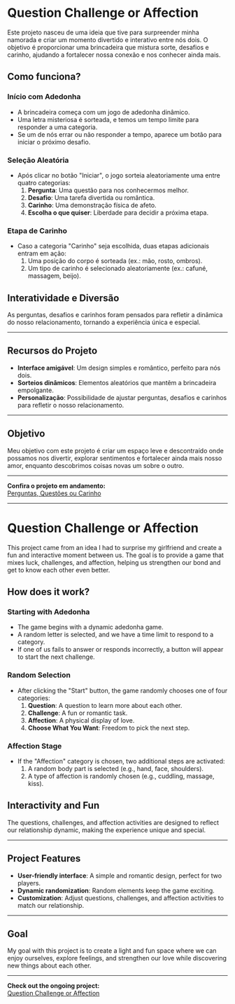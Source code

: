 # Question Challenge or Affection

Este projeto nasceu de uma ideia que tive para surpreender minha namorada e criar um momento divertido e interativo entre nós dois. O objetivo é proporcionar uma brincadeira que mistura sorte, desafios e carinho, ajudando a fortalecer nossa conexão e nos conhecer ainda mais.

## Como funciona?

### **Início com Adedonha**
- A brincadeira começa com um jogo de adedonha dinâmico.
- Uma letra misteriosa é sorteada, e temos um tempo limite para responder a uma categoria.
- Se um de nós errar ou não responder a tempo, aparece um botão para iniciar o próximo desafio.

### **Seleção Aleatória**
- Após clicar no botão "Iniciar", o jogo sorteia aleatoriamente uma entre quatro categorias:
  1. **Pergunta**: Uma questão para nos conhecermos melhor.
  2. **Desafio**: Uma tarefa divertida ou romântica.
  3. **Carinho**: Uma demonstração física de afeto.
  4. **Escolha o que quiser**: Liberdade para decidir a próxima etapa.

### **Etapa de Carinho**
- Caso a categoria "Carinho" seja escolhida, duas etapas adicionais entram em ação:
  1. Uma posição do corpo é sorteada (ex.: mão, rosto, ombros).
  2. Um tipo de carinho é selecionado aleatoriamente (ex.: cafuné, massagem, beijo).

## Interatividade e Diversão
As perguntas, desafios e carinhos foram pensados para refletir a dinâmica do nosso relacionamento, tornando a experiência única e especial.

---

## Recursos do Projeto

- **Interface amigável**: Um design simples e romântico, perfeito para nós dois.
- **Sorteios dinâmicos**: Elementos aleatórios que mantêm a brincadeira empolgante.
- **Personalização**: Possibilidade de ajustar perguntas, desafios e carinhos para refletir o nosso relacionamento.

---

## Objetivo
Meu objetivo com este projeto é criar um espaço leve e descontraído onde possamos nos divertir, explorar sentimentos e fortalecer ainda mais nosso amor, enquanto descobrimos coisas novas um sobre o outro.

---

**Confira o projeto em andamento:**  
[Perguntas, Questões ou Carinho](https://mcgratidao.github.io/question_challenge_or_affection/)

---

# Question Challenge or Affection

This project came from an idea I had to surprise my girlfriend and create a fun and interactive moment between us. The goal is to provide a game that mixes luck, challenges, and affection, helping us strengthen our bond and get to know each other even better.

## How does it work?

### **Starting with Adedonha**
- The game begins with a dynamic adedonha game.
- A random letter is selected, and we have a time limit to respond to a category.
- If one of us fails to answer or responds incorrectly, a button will appear to start the next challenge.

### **Random Selection**
- After clicking the "Start" button, the game randomly chooses one of four categories:
  1. **Question**: A question to learn more about each other.
  2. **Challenge**: A fun or romantic task.
  3. **Affection**: A physical display of love.
  4. **Choose What You Want**: Freedom to pick the next step.

### **Affection Stage**
- If the "Affection" category is chosen, two additional steps are activated:
  1. A random body part is selected (e.g., hand, face, shoulders).
  2. A type of affection is randomly chosen (e.g., cuddling, massage, kiss).

## Interactivity and Fun
The questions, challenges, and affection activities are designed to reflect our relationship dynamic, making the experience unique and special.

---

## Project Features

- **User-friendly interface**: A simple and romantic design, perfect for two players.
- **Dynamic randomization**: Random elements keep the game exciting.
- **Customization**: Adjust questions, challenges, and affection activities to match our relationship.

---

## Goal
My goal with this project is to create a light and fun space where we can enjoy ourselves, explore feelings, and strengthen our love while discovering new things about each other.

---

**Check out the ongoing project:**  
[Question Challenge or Affection](https://mcgratidao.github.io/question_challenge_or_affection/)
